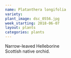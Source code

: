 ```yaml
---
name: Platanthera longifolia
variety: 
plant_image: dsc_0556.jpg
week_starting: 2018-06-07
layout: plants 
categories: plants 
---
```

Narrow-leaved Helleborine<br />Scottish native orchid.